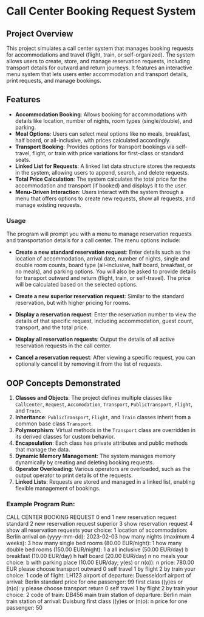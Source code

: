 # Call Center Booking Request System

## Project Overview

This project simulates a call center system that manages booking requests for accommodations and travel (flight, train, or self-organized). The system allows users to create, store, and manage reservation requests, including transport details for outward and return journeys. It features an interactive menu system that lets users enter accommodation and transport details, print requests, and manage bookings.

## Features

- **Accommodation Booking**: Allows booking for accommodations with details like location, number of nights, room types (single/double), and parking.
- **Meal Options**: Users can select meal options like no meals, breakfast, half board, or all-inclusive, with prices calculated accordingly.
- **Transport Booking**: Provides options for transport bookings via self-travel, flight, or train with price variations for first-class or standard seats.
- **Linked List for Requests**: A linked list data structure stores the requests in the system, allowing users to append, search, and delete requests.
- **Total Price Calculation**: The system calculates the total price for the accommodation and transport (if booked) and displays it to the user.
- **Menu-Driven Interaction**: Users interact with the system through a menu that offers options to create new requests, show all requests, and manage existing requests.

### Usage

The program will prompt you with a menu to manage reservation requests and transportation details for a call center. The menu options include:

- **Create a new standard reservation request**: Enter details such as the location of accommodation, arrival date, number of nights, single and double room counts, board type (all-inclusive, half board, breakfast, or no meals), and parking options. You will also be asked to provide details for transport outward and return (flight, train, or self-travel). The price will be calculated based on the selected options.
  
- **Create a new superior reservation request**: Similar to the standard reservation, but with higher pricing for rooms.

- **Display a reservation request**: Enter the reservation number to view the details of that specific request, including accommodation, guest count, transport, and the total price.

- **Display all reservation requests**: Output the details of all active reservation requests in the call center.

- **Cancel a reservation request**: After viewing a specific request, you can optionally cancel it by removing it from the list of requests.

## OOP Concepts Demonstrated

1. **Classes and Objects**: The project defines multiple classes like `CallCenter`, `Request`, `Accomodation`, `Transport`, `PublicTransport`, `Flight`, and `Train`.
2. **Inheritance**: `PublicTransport`, `Flight`, and `Train` classes inherit from a common base class `Transport`.
3. **Polymorphism**: Virtual methods in the `Transport` class are overridden in its derived classes for custom behavior.
4. **Encapsulation**: Each class has private attributes and public methods that manage the data.
5. **Dynamic Memory Management**: The system manages memory dynamically by creating and deleting booking requests.
6. **Operator Overloading**: Various operators are overloaded, such as the output operator to print details of the requests.
7. **Linked Lists**: Requests are stored and managed in a linked list, enabling flexible management of bookings.



### Example Program Run:

CALL CENTER BOOKING REQUEST
0 end
1 new reservation request standard
2 new reservation request superior
3 show reservation request
4 show all reservation requests
your choice: 1
location of accommodation: Berlin
arrival on (yyyy-mm-dd): 2023-02-03
how many nights (maximum 4 weeks): 3
how many single bed rooms (80.00 EUR/night): 1
how many double bed rooms (150.00 EUR/night): 1
a all inclusive (50.00 EUR/day)
b breakfast (10.00 EUR/day)
h half board (20.00 EUR/day)
n no meals
your choice: b
with parking place (10.00 EUR/day; y(es) or n(o)): n
price: 780.00 EUR
please choose transport outward
0 self travel
1 by flight
2 by train
your choice: 1
code of flight: LH123
airport of departure: Duesseldorf
airport of arrival: Berlin
standard price for one passenger: 99
first class ((y)es or (n)o): y
please choose transport return
0 self travel
1 by flight
2 by train
your choice: 2
code of train: DB456
main train station of departure: Berlin
main train station of arrival: Duisburg
first class ((y)es or (n)o): n
price for one passenger: 50


